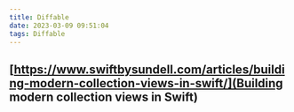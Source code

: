 ```yaml
---
title: Diffable
date: 2023-03-09 09:51:04
tags: Diffable
---
```



## [https://www.swiftbysundell.com/articles/building-modern-collection-views-in-swift/](Building modern collection views in Swift)

## []()